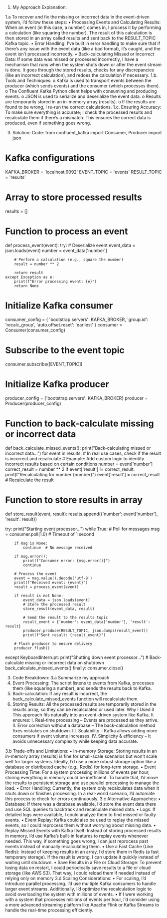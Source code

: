 1. My Approach Explanation:
   
1.a To recover and fix the missing or incorrect data in the event-driven system, I’d follow these steps:
•	Processing Events and Calculating Results:
When an event (in this case, a number) comes in, I process it by performing a calculation (like squaring the number). The result of this calculation is then stored in an array called results and sent back to the RESULT_TOPIC Kafka topic.
•	Error Handling:
I’ve built in error handling to make sure that if there’s any issue with the event data (like a bad format), it’s caught, and the event isn’t processed incorrectly.
•	Back-calculating Missed or Incorrect Data:
If some data was missed or processed incorrectly, I have a mechanism that runs when the system shuts down or after the event stream is done. It goes through the stored results, checks for any discrepancies (like an incorrect calculation), and redoes the calculation if necessary.
 1.b. Tools and Techniques:
o	Kafka is used to transport events between the producer (which sends events) and the consumer (which processes them).
o	The Confluent Kafka Python client helps with consuming and producing events.
o	JSON is used to serialize and deserialize the event data.
o	Results are temporarily stored in an in-memory array (results).
o	If the results are found to be wrong, I re-run the correct calculations.
1.c. Ensuring Accuracy:
To make sure everything is accurate; I check the processed results and recalculate them if there’s a mismatch. This ensures the correct data is produced, even if something goes wrong.

3.	Solution: 
Code:
from confluent_kafka import Consumer, Producer
import json

# Kafka configurations
KAFKA_BROKER = 'localhost:9092'
EVENT_TOPIC = 'events'
RESULT_TOPIC = 'results'

# Array to store processed results
results = []

# Function to process an event
def process_event(event):
    try:
        # Deserialize event
        event_data = json.loads(event)
        number = event_data['number']

        # Perform a calculation (e.g., square the number)
        result = number ** 2

        return result
    except Exception as e:
        print(f"Error processing event: {e}")
        return None

# Initialize Kafka consumer
consumer_config = {
    'bootstrap.servers': KAFKA_BROKER,
    'group.id': 'recalc_group',
    'auto.offset.reset': 'earliest'
}
consumer = Consumer(consumer_config)

# Subscribe to the event topic
consumer.subscribe([EVENT_TOPIC])

# Initialize Kafka producer
producer_config = {'bootstrap.servers': KAFKA_BROKER}
producer = Producer(producer_config)

# Function to back-calculate missing or incorrect data
def back_calculate_missed_events():
    print("Back-calculating missed or incorrect data...")
    for event in results:
        # In real use cases, check if the result is incorrect and recalculate
        # Example: Add custom logic to identify incorrect results based on certain conditions
        number = event['number']
        correct_result = number ** 2
        if event['result'] != correct_result:
            print(f"Recalculating for number {number}")
            event['result'] = correct_result  # Recalculate the result

# Function to store results in array
def store_result(event, result):
    results.append({'number': event['number'], 'result': result})

try:
    print("Starting event processor...")
    while True:
        # Poll for messages
        msg = consumer.poll(1.0)  # Timeout of 1 second

        if msg is None:
            continue  # No message received

        if msg.error():
            print(f"Consumer error: {msg.error()}")
            continue

        # Process the event
        event = msg.value().decode('utf-8')
        print(f"Received event: {event}")
        result = process_event(event)

        if result is not None:
            event_data = json.loads(event)
            # Store the processed result
            store_result(event_data, result)

            # Send the result to the results topic
            result_event = {'number': event_data['number'], 'result': result}
            producer.produce(RESULT_TOPIC, json.dumps(result_event))
            print(f"Sent result: {result_event}")

        # Flush producer to ensure delivery
        producer.flush()

except KeyboardInterrupt:
    print("Shutting down event processor...")
    # Back-calculate missing or incorrect data on shutdown
    back_calculate_missed_events()
finally:
    consumer.close()

3.	Code Breakdown:
3.a Summarize my approach
1.	Event Processing: The script listens to events from Kafka, processes them (like squaring a number), and sends the results back to Kafka.
2.	Back-calculation: If any result is incorrect, the back_calculate_missed_events function will recalculate them.
3.	Storing Results: All the processed results are temporarily stored in the results array, so they can be recalculated or used later.
Why I Used it
This approach fits naturally into an event-driven system like Kafka. It ensures:
I.	Real-time processing – Events are processed as they arrive.
II.	Error correction without a database – The back-calculation method fixes mistakes on shutdown.
III.	Scalability – Kafka allows adding more consumers if event volume increases.
IV.	Simplicity & efficiency – It avoids unnecessary complexity while keeping data accurate.

3.b Trade-offs and Limitations:
•	In-memory Storage: Storing results in an in-memory array (results) is fine for small-scale scenarios but won’t scale well for larger systems. Ideally, I’d use a more robust storage option like a database or distributed cache (e.g., Redis) for long-term storage.
•	Event Processing Time: For a system processing millions of events per hour, storing everything in memory could be inefficient. To handle that, I’d move the results to persistent storage and use parallel processing to manage the load.
•	Error Handling: Currently, the system only recalculates data when it shuts down or finishes processing. In a real-world scenario, I’d automate this process to check for errors continuously.
3.c Alternative Approaches:
•	Database: If there was a database available, I’d store the event data there and use SQL queries to backtrack and recalculate missed data.
•	Logs: If detailed logs were available, I could analyze them to find missed or faulty events.
•	Event Replay: Kafka could also be used to replay the missed events, so I could reprocess them without worrying about missing data.
•	Replay Missed Events with Kafka Itself: Instead of storing processed results in memory, I’d use Kafka’s built-in features to replay events whenever needed. This way, if something goes wrong, I can just reprocess past events instead of manually recalculating them.
•	Use a Fast Cache (Like Redis): Instead of keeping results in an array, I’d store them in Redis (a fast temporary storage). If the result is wrong, I can update it quickly instead of waiting until shutdown.
•	Save Results in a File or Cloud Storage: To prevent losing data on restart, I could periodically save results to a file or cloud storage (like AWS S3). That way, I could reload them if needed instead of relying only on memory
3.d Scaling Considerations:
•	For scaling, I’d introduce parallel processing. I’d use multiple Kafka consumers to handle larger event streams. Additionally, I’d optimize the recalculation logic to avoid overloading the system with millions of events.
•	If I were working with a system that processes millions of events per hour, I’d consider using a more advanced streaming platform like Apache Flink or Kafka Streams to handle the real-time processing efficiently.

